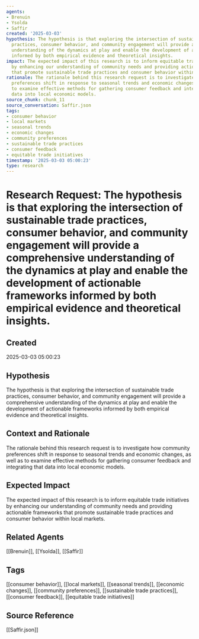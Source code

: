 ```yaml
---
agents:
- Brenuin
- Ysolda
- Saffir
created: '2025-03-03'
hypothesis: The hypothesis is that exploring the intersection of sustainable trade
  practices, consumer behavior, and community engagement will provide a comprehensive
  understanding of the dynamics at play and enable the development of actionable frameworks
  informed by both empirical evidence and theoretical insights.
impact: The expected impact of this research is to inform equitable trade initiatives
  by enhancing our understanding of community needs and providing actionable frameworks
  that promote sustainable trade practices and consumer behavior within local markets.
rationale: The rationale behind this research request is to investigate how community
  preferences shift in response to seasonal trends and economic changes, as well as
  to examine effective methods for gathering consumer feedback and integrating that
  data into local economic models.
source_chunk: chunk_11
source_conversation: Saffir.json
tags:
- consumer behavior
- local markets
- seasonal trends
- economic changes
- community preferences
- sustainable trade practices
- consumer feedback
- equitable trade initiatives
timestamp: '2025-03-03 05:00:23'
type: research
---
```


# Research Request: The hypothesis is that exploring the intersection of sustainable trade practices, consumer behavior, and community engagement will provide a comprehensive understanding of the dynamics at play and enable the development of actionable frameworks informed by both empirical evidence and theoretical insights.

## Created
2025-03-03 05:00:23

## Hypothesis
The hypothesis is that exploring the intersection of sustainable trade practices, consumer behavior, and community engagement will provide a comprehensive understanding of the dynamics at play and enable the development of actionable frameworks informed by both empirical evidence and theoretical insights.

## Context and Rationale
The rationale behind this research request is to investigate how community preferences shift in response to seasonal trends and economic changes, as well as to examine effective methods for gathering consumer feedback and integrating that data into local economic models.

## Expected Impact
The expected impact of this research is to inform equitable trade initiatives by enhancing our understanding of community needs and providing actionable frameworks that promote sustainable trade practices and consumer behavior within local markets.

## Related Agents
[[Brenuin]], [[Ysolda]], [[Saffir]]

## Tags
[[consumer behavior]], [[local markets]], [[seasonal trends]], [[economic changes]], [[community preferences]], [[sustainable trade practices]], [[consumer feedback]], [[equitable trade initiatives]]

## Source Reference
[[Saffir.json]]
